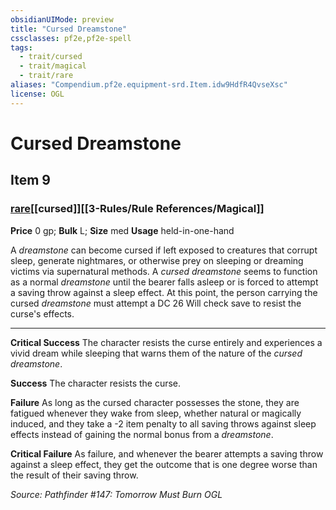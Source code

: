 ```yaml
---
obsidianUIMode: preview
title: "Cursed Dreamstone"
cssclasses: pf2e,pf2e-spell
tags:
  - trait/cursed
  - trait/magical
  - trait/rare
aliases: "Compendium.pf2e.equipment-srd.Item.idw9HdfR4QvseXsc"
license: OGL
---
```

# Cursed Dreamstone
## Item 9
### [rare](rare.md "Rare Rarity Trait")[[cursed]][[3-Rules/Rule References/Magical]]


**Price** 0 gp; 
**Bulk** L; **Size** med
**Usage** held-in-one-hand

A _dreamstone_ can become cursed if left exposed to creatures that corrupt sleep, generate nightmares, or otherwise prey on sleeping or dreaming victims via supernatural methods. A _cursed dreamstone_ seems to function as a normal _dreamstone_ until the bearer falls asleep or is forced to attempt a saving throw against a sleep effect. At this point, the person carrying the cursed _dreamstone_ must attempt a DC 26 Will check save to resist the curse's effects.

* * *

**Critical Success** The character resists the curse entirely and experiences a vivid dream while sleeping that warns them of the nature of the _cursed dreamstone_.

**Success** The character resists the curse.

**Failure** As long as the cursed character possesses the stone, they are fatigued whenever they wake from sleep, whether natural or magically induced, and they take a -2 item penalty to all saving throws against sleep effects instead of gaining the normal bonus from a _dreamstone_.

**Critical Failure** As failure, and whenever the bearer attempts a saving throw against a sleep effect, they get the outcome that is one degree worse than the result of their saving throw.

*Source: Pathfinder #147: Tomorrow Must Burn*
*OGL*